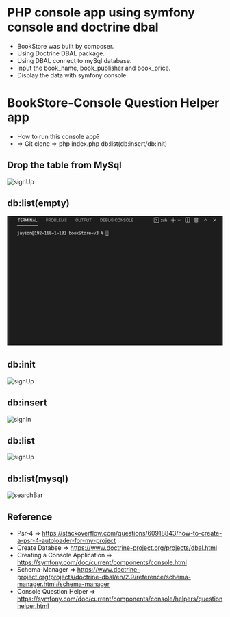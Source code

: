 # PHP console app using symfony console and doctrine dbal

* BookStore was built by composer.
* Using Doctrine DBAL package.
* Using DBAL connect to mySql database.
* Input the book_name, book_publisher and book_price.
* Display the data with symfony console.

# BookStore-Console Question Helper app

* How to run this console app?
* => Git clone => php index.php db:list(db:insert/db:init)


## Drop the table from MySql
![signUp](src/img/dropTable.gif)


## db:list(empty)
![signUp](src/img/db-list-empty.gif)

## db:init
![signUp](src/img/db-init.gif)

## db:insert
![signIn](src/img/db-insert.gif)

## db:list
![signUp](src/img/db-list.gif)


## db:list(mysql) 
![searchBar](src/img/mysql.gif)


## Reference

* Psr-4 => https://stackoverflow.com/questions/60918843/how-to-create-a-psr-4-autoloader-for-my-project
* Create Databse => https://www.doctrine-project.org/projects/dbal.html
* Creating a Console Application => https://symfony.com/doc/current/components/console.html
* Schema-Manager => https://www.doctrine-project.org/projects/doctrine-dbal/en/2.9/reference/schema-manager.html#schema-manager
* Console Question Helper => https://symfony.com/doc/current/components/console/helpers/questionhelper.html
